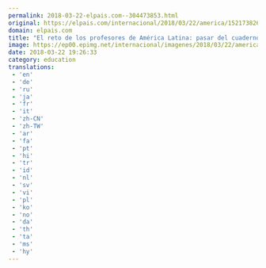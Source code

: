 ```yaml
---
permalink: 2018-03-22-elpais.com--304473853.html
original: https://elpais.com/internacional/2018/03/22/america/1521738265_438491.html#?ref=rss&format=simple&link=link
domain: elpais.com
title: "El reto de los profesores de América Latina: pasar del cuaderno a las 'apps'"
image: https://ep00.epimg.net/internacional/imagenes/2018/03/22/america/1521738265_438491_1521738390_rrss_normal.jpg
date: 2018-03-22 19:26:33
category: education
translations: 
 - 'en'
 - 'de'
 - 'ru'
 - 'ja'
 - 'fr'
 - 'it'
 - 'zh-CN'
 - 'zh-TW'
 - 'ar'
 - 'fa'
 - 'pt'
 - 'hi'
 - 'tr'
 - 'id'
 - 'nl'
 - 'sv'
 - 'vi'
 - 'pl'
 - 'ko'
 - 'no'
 - 'da'
 - 'th'
 - 'ta'
 - 'ms'
 - 'hy'
---
```


